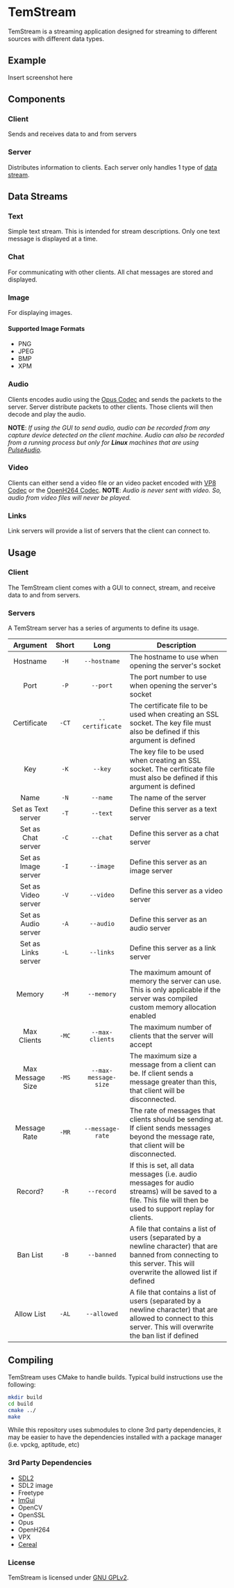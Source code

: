 # TemStream

TemStream is a streaming application designed for streaming to different sources with different data types. 

## Example

Insert screenshot here

## Components

### Client
Sends and receives data to and from servers

### Server
Distributes information to clients. Each server only handles 1 type of [data stream](#data-streams).

## Data Streams

### Text
Simple text stream. This is intended for stream descriptions. Only one text message is displayed at a time.

### Chat
For communicating with other clients. All chat messages are stored and displayed.

### Image
For displaying images.

#### Supported Image Formats

- PNG
- JPEG
- BMP
- XPM

### Audio
Clients encodes audio using the [Opus Codec](https://opus-codec.org/) and sends the packets to the server. Server distribute packets to other clients. Those clients will then decode and play the audio.

**NOTE**: *If using the GUI to send audio, audio can be recorded from any capture device detected on the client machine. Audio can also be recorded from a running process but only for **Linux** machines that are using [PulseAudio](https://www.freedesktop.org/wiki/Software/PulseAudio/).*

### Video
Clients can either send a video file or an video packet encoded with [VP8 Codec](https://en.wikipedia.org/wiki/VP8) or the [OpenH264 Codec](http://www.openh264.org/). 
**NOTE**: *Audio is never sent with video. So, audio from video files will never be played.*

### Links
Link servers will provide a list of servers that the client can connect to.

## Usage

### Client

The TemStream client comes with a GUI to connect, stream, and receive data to and from servers.

### Servers

A TemStream server has a series of arguments to define its usage.

| Argument | Short | Long | Description |
| :--------: | :-----: | :----: | ----------- |
| Hostname | `-H`    | `--hostname` | The hostname to use when opening the server's socket |
| Port     | `-P` | `--port` | The port number to use when opening the server's socket |
| Certificate | `-CT` | `--certificate` | The certificate file to be used when creating an SSL socket. The key file must also be defined if this argument is defined |
| Key | `-K` | `--key` | The key file to be used when creating an SSL socket. The cerfiticate file must also be defined if this argument is defined |
| Name | `-N` | `--name` | The name of the server |
| Set as Text server | `-T` | `--text` | Define this server as a text server |
| Set as Chat server | `-C` | `--chat` | Define this server as a chat server |
| Set as Image server | `-I` | `--image` | Define this server as an image server |
| Set as Video server | `-V` | `--video` | Define this server as a video server |
| Set as Audio server | `-A` | `--audio` | Define this server as an audio server |
| Set as Links server | `-L` | `--links` | Define this server as a link server |
| Memory | `-M` | `--memory` | The maximum amount of memory the server can use. This is only applicable if the server was compiled custom memory allocation enabled |
| Max Clients | `-MC` | `--max-clients` | The maximum number of clients that the server will accept
| Max Message Size | `-MS` | `--max-message-size` | The maximum size a message from a client can be. If client sends a message greater than this, that client will be disconnected.|
| Message Rate | `-MR` | `--message-rate` | The rate of messages that clients should be sending at. If client sends messages beyond the message rate, that client will be disconnected.|
| Record? | `-R` | `--record` | If this is set, all data messages (i.e. audio messages for audio streams) will be saved to a file. This file will then be used to support replay for clients. |
| Ban List | `-B` | `--banned` | A file that contains a list of users (separated by a newline character) that are banned from connecting to this server. This will overwrite the allowed list if defined |
| Allow List | `-AL` | `--allowed` | A file that contains a list of users (separated by a newline character) that are allowed to connect to this server. This will overwrite the ban list if defined |

## Compiling

TemStream uses CMake to handle builds. Typical build instructions use the following:

```bash
mkdir build
cd build
cmake ../
make
```

While this repository uses submodules to clone 3rd party dependencies, it may be easier to have the dependencies installed with a package manager (i.e. vpckg, aptitude, etc)

### 3rd Party Dependencies

- [SDL2](https://github.com/libsdl-org/SDL)
- SDL2 image
- Freetype
- [ImGui](https://github.com/ocornut/imgui)
- OpenCV
- OpenSSL
- Opus
- OpenH264
- VPX
- [Cereal](https://uscilab.github.io/cereal/)

### License

TemStream is licensed under [GNU GPLv2](LICENSE.txt).